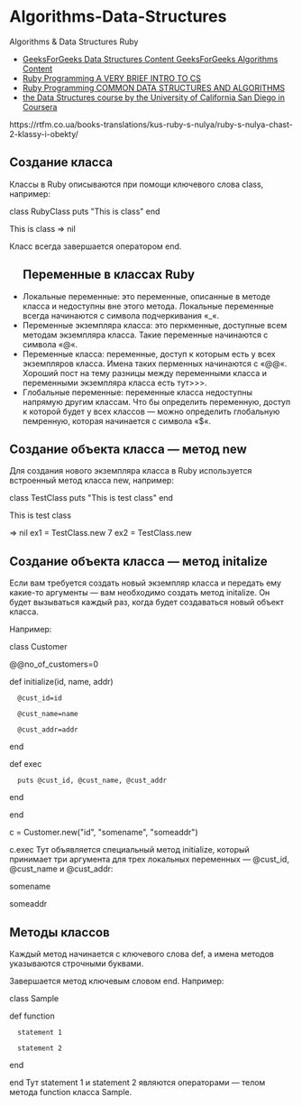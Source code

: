# Algorithms-Data-Structures
Algorithms &amp; Data Structures Ruby

<ul>
<li><a href="https://www.geeksforgeeks.org/data-structures/">GeeksForGeeks Data Structures Content GeeksForGeeks Algorithms Content</a></li>
<li><a href="https://www.theodinproject.com/courses/ruby-programming/lessons/a-very-brief-intro-to-cs">Ruby Programming A VERY BRIEF INTRO TO CS</a></li>
<li><a href="https://www.theodinproject.com/courses/ruby-programming/lessons/common-data-structures-and-algorithms">Ruby Programming COMMON DATA STRUCTURES AND ALGORITHMS</a></li>
<li><a href="https://www.coursera.org/learn/data-structures">the Data Structures course by the University of California San Diego in Coursera</a></li>
</ul>
https://rtfm.co.ua/books-translations/kus-ruby-s-nulya/ruby-s-nulya-chast-2-klassy-i-obekty/

<h2>Создание класса</h2>
Классы в Ruby описываются при помощи ключевого слова class, например:

class RubyClass
puts "This is class"
end

This is class => nil

Класс всегда завершается оператором end.

<ul><h2>Переменные в классах Ruby</h2>

<li>Локальные переменные: это переменные, описанные в методе класса и недоступны вне этого метода.
Локальные переменные всегда начинаются с символа подчеркивания «_«.</li>
<li>Переменные экземпляра класса: это перкменные, доступные всем методам экземпляра класса.
Такие переменные начинаются с символа «@«.</li>
<li>Переменные класса: переменные, доступ к которым есть у всех экземпляров класса. 
Имена таких перменных начинаются с «@@«. </li>
Хороший пост на тему разницы между переменными класса и переменными экземпляра класса есть тут>>>.
<li>Глобальные переменные: переменные класса недоступны напрямую другим классам. 
Что бы определить переменную, доступ к которой будет у всех классов — 
можно определить глобальную пемренную, которая начинается с символа «$«.</li>
</ul>
<h2>Создание объекта класса — метод new</h2>
Для создания нового экземпляра класса в Ruby используется встроенный метод класса new, например:

 class TestClass
puts "This is test class"
 end

This is test class

=> nil
 ex1 = TestClass.new
7
 ex2 = TestClass.new

<h2>Создание объекта класса — метод initalize</h2>
Если вам требуется создать новый экземпляр класса и передать ему какие-то аргументы — 
вам необходимо создать метод initalize. 
Он будет вызываться каждый раз, когда будет создаваться новый объект класса.

Например:

class Customer

   @@no_of_customers=0

   def initialize(id, name, addr)

      @cust_id=id

      @cust_name=name

      @cust_addr=addr

   end

   def exec

      puts @cust_id, @cust_name, @cust_addr

   end

end

c = Customer.new("id", "somename", "someaddr")

c.exec
Тут объявляется специальный метод initialize, который принимает три аргумента для трех локальных 
переменных — @cust_id, @cust_name и @cust_addr:

somename

someaddr

<h2>Методы классов</h2>
Каждый метод начинается с ключевого слова def, а имена методов указываются строчными буквами.

Завершается метод ключевым словом end. Например:


class Sample

   def function

      statement 1

      statement 2

   end

end
Тут statement 1 и statement 2 являются операторами — телом метода function класса Sample.
